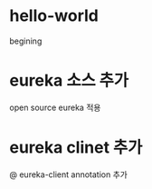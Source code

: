 # hello-world
begining

# eureka 소스 추가
open source eureka 적용

# eureka clinet 추가
@ eureka-client annotation 추가